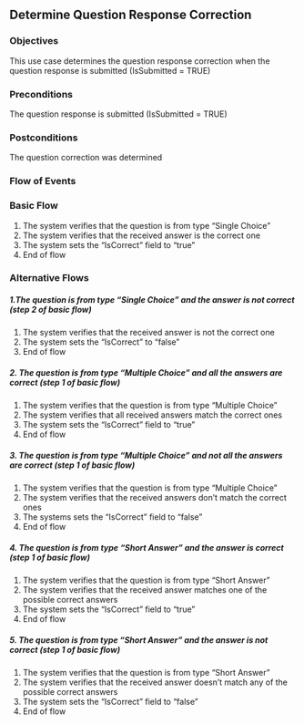 ## Determine Question Response Correction

### Objectives
This use case determines the question response correction when the question response is submitted (IsSubmitted = TRUE)

### Preconditions
The question response is submitted (IsSubmitted = TRUE)

### Postconditions
The question correction was determined

### Flow of Events

### Basic Flow 
   1. The system verifies that the question is from type “Single Choice”
   2. The system verifies that the received answer is the correct one
   3. The system sets the “IsCorrect” field to “true”
   4. End of flow

### Alternative Flows

##### 1.The question is from type “Single Choice” and the answer is not correct (step 2 of basic flow)
   1. The system verifies that the received answer is not the correct one
   2. The system sets the “IsCorrect” to “false” 
   3. End of flow
   
##### 2. The question is from type “Multiple Choice” and all the answers are correct (step 1 of basic flow)
   1. The system verifies that the question is from type “Multiple Choice”
   2. The system verifies that all received answers match the correct ones
   3. The system sets the “IsCorrect” field to “true”
   4. End of flow

##### 3. The question is from type “Multiple Choice” and not all the answers are correct (step 1 of basic flow)
   1. The system verifies that the question is from type “Multiple Choice”
   2. The system verifies that the received answers don’t match the correct ones
   3. The systems sets the “IsCorrect” field to “false”
   4. End of flow

##### 4. The question is from type “Short Answer” and the answer is correct (step 1 of basic flow)
   1. The system verifies that the question is from type “Short Answer”
   2. The system verifies that the received answer matches one of the possible correct answers
   3. The system sets the “IsCorrect” field to “true”
   4. End of flow

##### 5. The question is from type “Short Answer” and the answer is not correct (step 1 of basic flow)
   1. The system verifies that the question is from type “Short Answer”
   2. The system verifies that the received answer doesn’t match any of the possible correct answers
   3. The system sets the “IsCorrect” field to “false”
   4. End of flow
